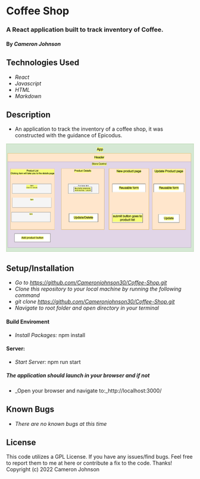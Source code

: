 # Coffee Shop

### A React application built to track inventory of Coffee.
#### By _**Cameron Johnson**_

## Technologies Used
* _React_
* _Javascript_
* _HTML_
* _Markdown_

## Description
* An application to track the inventory of a coffee shop, it was constructed with the guidance of Epicodus.

![AppDiagram](src/img/CoffeeDiagram.drawio.png)

## Setup/Installation
* _Go to https://github.com/Cameronjohnson30/Coffee-Shop.git_
* _Clone this repository to your local machine by running the following command_
* _git clone https://github.com/Cameronjohnson30/Coffee-Shop.git_
* _Navigate to root folder and open directory in your terminal_

#### Build Enviroment
* _Install Packages:_ npm install

#### Server:
* _Start Server:_ npm run start

##### The application should launch in your browser and if not
* _Open your browser and navigate to:_http://localhost:3000/

## Known Bugs
* _There are no known bugs at this time_


## License
This code utilizes a GPL License. If you have any issues/find bugs. Feel free to report them to me at here or contribute a fix to the code. Thanks! Copyright (c) 2022 Cameron Johnson

